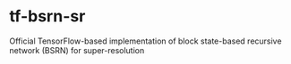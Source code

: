 # tf-bsrn-sr
Official TensorFlow-based implementation of block state-based recursive network (BSRN) for super-resolution
